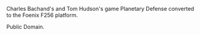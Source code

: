 
Charles Bachand's and Tom Hudson's game Planetary Defense converted to the Foenix F256 platform.

Public Domain.
